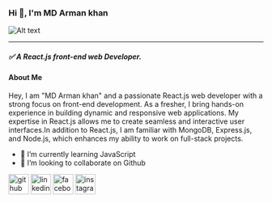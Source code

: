 ### Hi 👋, I'm MD Arman khan

![Alt text](https://i.imgur.com/n7e5IiG.png)

___

##### ✅ A React.js front-end web Developer.

#### About Me
Hey, I am "MD Arman khan" and a passionate React.js web developer with a strong focus on front-end development. As a fresher, I bring hands-on experience in building dynamic and responsive web applications. My expertise in React.js allows me to create seamless and interactive user interfaces.In addition to React.js, I am familiar with MongoDB, Express.js, and Node.js, which enhances my ability to work on full-stack projects.



- 🌱 I’m currently learning JavaScript 
- 👯 I’m looking to collaborate on Github 


[<img src='https://cdn.jsdelivr.net/npm/simple-icons@3.0.1/icons/github.svg' alt='github' height='40'>](https://github.com/mdarmankhan6252)  [<img src='https://cdn.jsdelivr.net/npm/simple-icons@3.0.1/icons/linkedin.svg' alt='linkedin' height='40'>](https://www.linkedin.com/in/mdarmankhan6252/)  [<img src='https://cdn.jsdelivr.net/npm/simple-icons@3.0.1/icons/facebook.svg' alt='facebook' height='40'>](https://www.facebook.com/https://www.facebook.com/profile.php?id=100021868964533)  [<img src='https://cdn.jsdelivr.net/npm/simple-icons@3.0.1/icons/instagram.svg' alt='instagram' height='40'>](https://www.instagram.com/mdarmankhan6252/)  


